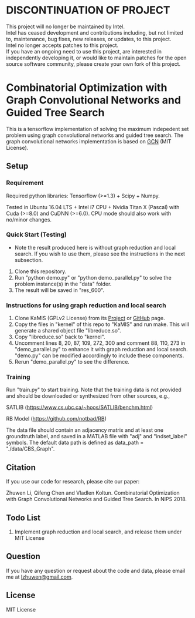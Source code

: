 # DISCONTINUATION OF PROJECT #  
This project will no longer be maintained by Intel.  
Intel has ceased development and contributions including, but not limited to, maintenance, bug fixes, new releases, or updates, to this project.  
Intel no longer accepts patches to this project.  
 If you have an ongoing need to use this project, are interested in independently developing it, or would like to maintain patches for the open source software community, please create your own fork of this project.  
  
# Combinatorial Optimization with Graph Convolutional Networks and Guided Tree Search

This is a tensorflow implementation of solving the maximum indepedent set problem using graph convolutional networks and guided tree search. The graph convolutional networks implementation is based on [GCN](https://github.com/tkipf/gcn) (MIT License).

## Setup

### Requirement
Required python libraries: Tensorflow (>=1.3) + Scipy + Numpy.

Tested in Ubuntu 16.04 LTS + Intel i7 CPU + Nvidia Titan X (Pascal) with Cuda (>=8.0) and CuDNN (>=6.0). CPU mode should also work with no/minor changes.

### Quick Start (Testing)
* Note the result produced here is without graph reduction and local search. If you wish to use them, please see the instructions in the next subsection.
1. Clone this repository.
2. Run "python demo.py" or "python demo_parallel.py" to solve the problem instance(s) in the "data" folder.
3. The result will be saved in "res_600".

### Instructions for using graph reduction and local search
1. Clone KaMIS (GPLv2 License) from its [Project](http://algo2.iti.kit.edu/kamis/) or [GitHub](https://github.com/sebalamm/KaMIS/) page.
2. Copy the files in "kernel" of this repo to "KaMIS" and run make. This will generate a shared object file "libreduce.so".
3. Copy "libreduce.so" back to "kernel".
4. Uncomment lines 8, 20, 87, 109, 272, 300 and comment 88, 110, 273 in "demo_parallel.py" to enhance it with graph reduction and local search. "demo.py" can be modified accordingly to include these components.
5. Rerun "demo_parallel.py" to see the difference.

### Training
Run "train.py" to start training. Note that the training data is not provided and should be downloaded or synthesized from other sources, e.g.,

SATLIB (https://www.cs.ubc.ca/~hoos/SATLIB/benchm.html)

RB Model (https://github.com/notbad/RB)

The data file should contain an adjacency matrix and at least one groundtruth label, and saved in a MATLAB file with "adj" and "indset_label" symbols. The default data path is defined as data_path = "./data/CBS_Graph".

## Citation
If you use our code for research, please cite our paper:

Zhuwen Li, Qifeng Chen and Vladlen Koltun. Combinatorial Optimization with Graph Convolutional Networks and Guided Tree Search. In NIPS 2018.

## Todo List
1. Implement graph reduction and local search, and release them under MIT License

## Question
If you have any question or request about the code and data, please email me at lzhuwen@gmail.com.

## License
MIT License
